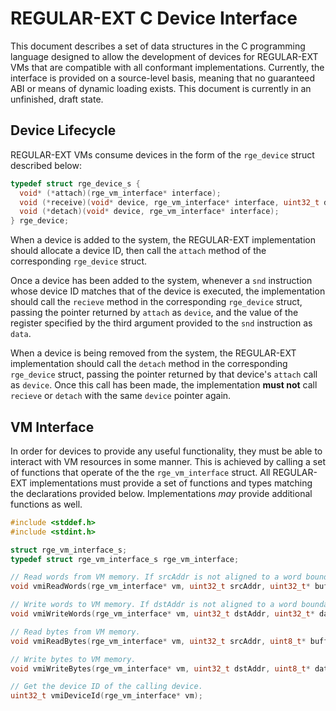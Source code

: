 # REGULAR-EXT C Device Interface
This document describes a set of data structures in the C programming language designed to allow the development of devices for REGULAR-EXT VMs that are compatible with all conformant implementations. Currently, the interface is provided on a source-level basis, meaning that no guaranteed ABI or means of dynamic loading exists. This document is currently in an unfinished, draft state.

## Device Lifecycle
REGULAR-EXT VMs consume devices in the form of the `rge_device` struct described below:

```C
typedef struct rge_device_s {
  void* (*attach)(rge_vm_interface* interface);
  void (*receive)(void* device, rge_vm_interface* interface, uint32_t data);
  void (*detach)(void* device, rge_vm_interface* interface);
} rge_device;
```

When a device is added to the system, the REGULAR-EXT implementation should allocate a device ID, then call the `attach` method of the corresponding `rge_device` struct. 

Once a device has been added to the system, whenever a `snd` instruction whose device ID matches that of the device is executed, the implementation should call the `recieve` method in the corresponding `rge_device` struct, passing the pointer returned by `attach` as `device`, and the value of the register specified by the third argument provided to the `snd` instruction as `data`.

When a device is being removed from the system, the REGULAR-EXT implementation should call the `detach` method in the corresponding `rge_device` struct, passing the pointer returned by that device's `attach` call as `device`. Once this call has been made, the implementation **must not** call `recieve` or `detach` with the same `device` pointer again.

## VM Interface
In order for devices to provide any useful functionality, they must be able to interact with VM resources in some manner. This is achieved by calling a set of functions that operate of the the `rge_vm_interface` struct. All REGULAR-EXT implementations must provide a set of functions and types matching the declarations provided below. Implementations *may* provide additional functions as well.

```C
#include <stddef.h>
#include <stdint.h>

struct rge_vm_interface_s;
typedef struct rge_vm_interface_s rge_vm_interface;

// Read words from VM memory. If srcAddr is not aligned to a word boundary, the result is implementation defined.
void vmiReadWords(rge_vm_interface* vm, uint32_t srcAddr, uint32_t* buffer, size_t words);

// Write words to VM memory. If dstAddr is not aligned to a word boundary, the result is implementation defined.
void vmiWriteWords(rge_vm_interface* vm, uint32_t dstAddr, uint32_t* data, size_t words);

// Read bytes from VM memory.
void vmiReadBytes(rge_vm_interface* vm, uint32_t srcAddr, uint8_t* buffer, size_t bytes);

// Write bytes to VM memory.
void vmiWriteBytes(rge_vm_interface* vm, uint32_t dstAddr, uint8_t* data, size_t bytes);

// Get the device ID of the calling device.
uint32_t vmiDeviceId(rge_vm_interface* vm);
```

